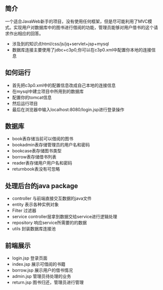 ## 简介

一个适合JavaWeb新手的项目，没有使用任何框架，但是尽可能利用了MVC模式。实现用户对数据库中的图书进行借阅的功能，管理员能够对用户借书的这个请求作出相应的回答。

* 涉及到的知识点html/css/js/jq+servlet+jsp+mysql
* 数据库连接主要使用了jdbc+c3p0,你可以在c3p0.xml中配置你本地的连接信息

## 如何运行
* 首先把c3p0.xml中的配置信息改成自己本地的连接信息
* 在mysql中建立项目中所用到的数据库
* 配置你的tomcat信息
* 然后运行项目
* 最后在浏览器中输入localhost:8080/login.jsp进行登录操作

## 数据库
* book表存储当前可以借阅的图书
* bookadmin表存储管理员的用户名和密码
* bookcase表存储图书类型
* borrow表存储借书列表
* reader表存储用户用户名和密码
* returnbook表没有可忽略

## 处理后台的java package
* controller 与前端直接交互数据的java文件
* entity 表示各种实例对象
* Filter 过滤器
* service controller层拿到数据交给service进行逻辑处理
* repository 响应service所需要的的数据
* utils 封装数据库连接池
## 前端展示
* login.jsp 登录页面
* index.jsp 展示可借阅的书籍
* borrow.jsp 展示用户的借书情况
* admin.jsp 管理员待处理的业务
* return.jsp 图书归还，管理员进行管理
